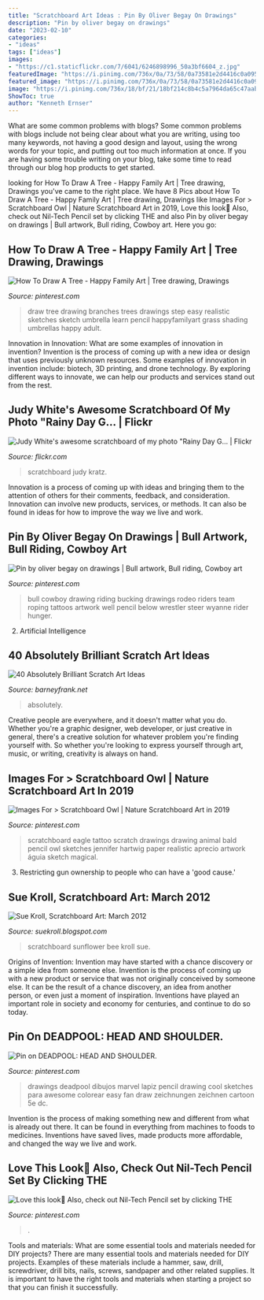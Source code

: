 ```yaml
---
title: "Scratchboard Art Ideas : Pin By Oliver Begay On Drawings"
description: "Pin by oliver begay on drawings"
date: "2023-02-10"
categories:
- "ideas"
tags: ["ideas"]
images:
- "https://c1.staticflickr.com/7/6041/6246898996_50a3bf6604_z.jpg"
featuredImage: "https://i.pinimg.com/736x/0a/73/58/0a73581e2d4416c0a095f6aeb3de9c94--scratchboard-art-scratch-art.jpg?b=t"
featured_image: "https://i.pinimg.com/736x/0a/73/58/0a73581e2d4416c0a095f6aeb3de9c94--scratchboard-art-scratch-art.jpg?b=t"
image: "https://i.pinimg.com/736x/18/bf/21/18bf214c8b4c5a7964da65c47aabc772.jpg"
ShowToc: true
author: "Kenneth Ernser"
---
```



What are some common problems with blogs?
Some common problems with blogs include not being clear about what you are writing, using too many keywords, not having a good design and layout, using the wrong words for your topic, and putting out too much information at once. If you are having some trouble writing on your blog, take some time to read through our blog hop products to get started.

	

		
looking for How To Draw A Tree - Happy Family Art | Tree drawing, Drawings you've came to the right place. We have 8 Pics about How To Draw A Tree - Happy Family Art | Tree drawing, Drawings like Images For &gt; Scratchboard Owl | Nature Scratchboard Art in 2019, Love this look🌚 Also, check out Nil-Tech Pencil set by clicking THE and also Pin by oliver begay on drawings | Bull artwork, Bull riding, Cowboy art. Here you go:
		
    
## How To Draw A Tree - Happy Family Art | Tree Drawing, Drawings

<img loading=lazy src="https://i.pinimg.com/736x/12/1f/bb/121fbb04a9aa6cf2f888123ead4cfbd9--tree-sketches-draw-realistic.jpg" onerror="this.onerror=null;this.src='https://tse3.mm.bing.net/th?id=OIP.Eeyzxqu_qfzms97ztquUagHaKH&amp;pid=15.1';" alt="How To Draw A Tree - Happy Family Art | Tree drawing, Drawings">

_Source: pinterest.com_

>draw tree drawing branches trees drawings step easy realistic sketches sketch umbrella learn pencil happyfamilyart grass shading umbrellas happy adult. 

	

Innovation in Innovation: What are some examples of innovation in invention?
Invention is the process of coming up with a new idea or design that uses previously unknown resources. Some examples of innovation in invention include: biotech, 3D printing, and drone technology. By exploring different ways to innovate, we can help our products and services stand out from the rest.

    
## Judy White&#039;s Awesome Scratchboard Of My Photo &quot;Rainy Day G… | Flickr

<img loading=lazy src="https://c1.staticflickr.com/7/6041/6246898996_50a3bf6604_z.jpg" onerror="this.onerror=null;this.src='https://tse3.mm.bing.net/th?id=OIP.U4CgjhOg14jFqIvKpo6SEwHaFh&amp;pid=15.1';" alt="Judy White&#039;s awesome scratchboard of my photo &quot;Rainy Day G… | Flickr">

_Source: flickr.com_

>scratchboard judy kratz. 

	

Innovation is a process of coming up with ideas and bringing them to the attention of others for their comments, feedback, and consideration. Innovation can involve new products, services, or methods. It can also be found in ideas for how to improve the way we live and work.

    
## Pin By Oliver Begay On Drawings | Bull Artwork, Bull Riding, Cowboy Art

<img loading=lazy src="https://i.pinimg.com/736x/36/61/8a/36618a2c54487361cfcafa2fb3333cb1.jpg" onerror="this.onerror=null;this.src='https://tse3.mm.bing.net/th?id=OIP.prXLs-yI2tkZN6cYh5Fw7AAAAA&amp;pid=15.1';" alt="Pin by oliver begay on drawings | Bull artwork, Bull riding, Cowboy art">

_Source: pinterest.com_

>bull cowboy drawing riding bucking drawings rodeo riders team roping tattoos artwork well pencil below wrestler steer wyanne rider hunger. 

	

2. Artificial Intelligence 

    
## 40 Absolutely Brilliant Scratch Art Ideas

<img loading=lazy src="http://www.barneyfrank.net/wp-content/uploads/2015/10/Absolutely-Brilliant-Scratch-Art-Ideas-45.jpg" onerror="this.onerror=null;this.src='https://tse1.mm.bing.net/th?id=OIP.6sJYWae68tHnpUR8V_OpVAHaMo&amp;pid=15.1';" alt="40 Absolutely Brilliant Scratch Art Ideas">

_Source: barneyfrank.net_

>absolutely. 

	

Creative people are everywhere, and it doesn't matter what you do. Whether you're a graphic designer, web developer, or just creative in general, there's a creative solution for whatever problem you're finding yourself with. So whether you're looking to express yourself through art, music, or writing, creativity is always on hand.

    
## Images For &gt; Scratchboard Owl | Nature Scratchboard Art In 2019

<img loading=lazy src="https://i.pinimg.com/736x/0a/73/58/0a73581e2d4416c0a095f6aeb3de9c94--scratchboard-art-scratch-art.jpg?b=t" onerror="this.onerror=null;this.src='https://tse1.mm.bing.net/th?id=OIP.DF_Qr-cE-DTlfeMQ1Y1d_wHaJR&amp;pid=15.1';" alt="Images For &gt; Scratchboard Owl | Nature Scratchboard Art in 2019">

_Source: pinterest.com_

>scratchboard eagle tattoo scratch drawings drawing animal bald pencil owl sketches jennifer hartwig paper realistic aprecio artwork águia sketch magical. 

	

3. Restricting gun ownership to people who can have a 'good cause.'

    
## Sue Kroll, Scratchboard Art: March 2012

<img loading=lazy src="http://4.bp.blogspot.com/-nb0N-l09QME/T1ftxWHhHXI/AAAAAAAAAbY/FKFuLqVXBoc/s1600/scratchartbeeflowersm.jpg" onerror="this.onerror=null;this.src='https://tse2.mm.bing.net/th?id=OIP.Nd7vpboN4QzHEzRDr7xp0AAAAA&amp;pid=15.1';" alt="Sue Kroll, Scratchboard Art: March 2012">

_Source: suekroll.blogspot.com_

>scratchboard sunflower bee kroll sue. 

	

Origins of Invention: Invention may have started with a chance discovery or a simple idea from someone else.
Invention is the process of coming up with a new product or service that was not originally conceived by someone else. It can be the result of a chance discovery, an idea from another person, or even just a moment of inspiration. Inventions have played an important role in society and economy for centuries, and continue to do so today.

    
## Pin On DEADPOOL: HEAD AND SHOULDER.

<img loading=lazy src="https://i.pinimg.com/originals/dc/79/5e/dc795e473dd5fb2be07c70dd4449e324.jpg" onerror="this.onerror=null;this.src='https://tse2.mm.bing.net/th?id=OIP.cd_1OvScklNdXi0bGMhJdQHaKd&amp;pid=15.1';" alt="Pin on DEADPOOL: HEAD AND SHOULDER.">

_Source: pinterest.com_

>drawings deadpool dibujos marvel lapiz pencil drawing cool sketches para awesome colorear easy fan draw zeichnungen zeichnen cartoon 5e dc. 

	

Invention is the process of making something new and different from what is already out there. It can be found in everything from machines to foods to medicines. Inventions have saved lives, made products more affordable, and changed the way we live and work.

    
## Love This Look🌚 Also, Check Out Nil-Tech Pencil Set By Clicking THE

<img loading=lazy src="https://i.pinimg.com/736x/18/bf/21/18bf214c8b4c5a7964da65c47aabc772.jpg" onerror="this.onerror=null;this.src='https://tse3.mm.bing.net/th?id=OIP.p90MStVhtwCZ9TNXMKIoRgHaHa&amp;pid=15.1';" alt="Love this look🌚 Also, check out Nil-Tech Pencil set by clicking THE">

_Source: pinterest.com_

>. 

	

Tools and materials: What are some essential tools and materials needed for DIY projects?
There are many essential tools and materials needed for DIY projects. Examples of these materials include a hammer, saw, drill, screwdriver, drill bits, nails, screws, sandpaper and other related supplies. It is important to have the right tools and materials when starting a project so that you can finish it successfully.

